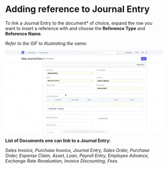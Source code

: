 
# Adding reference to Journal Entry



To link a Journal Entry to the document\* of choice, expand the row you want to insert a reference with and choose the **Reference Type** and **Reference Name**.

  


*Refer to the GIF to illustrating the same:*

  


![](/files/I4KjJJB.gif)

  


**List of Documents one can link to a Journal Entry:** 

*Sales Invoice, Purchase Invoice, Journal Entry, Sales Order, Purchase Order, Expense Claim, Asset, Loan, Payroll Entry, Employee Advance, Exchange Rate Revaluation, Invoice Discounting, Fees.*




